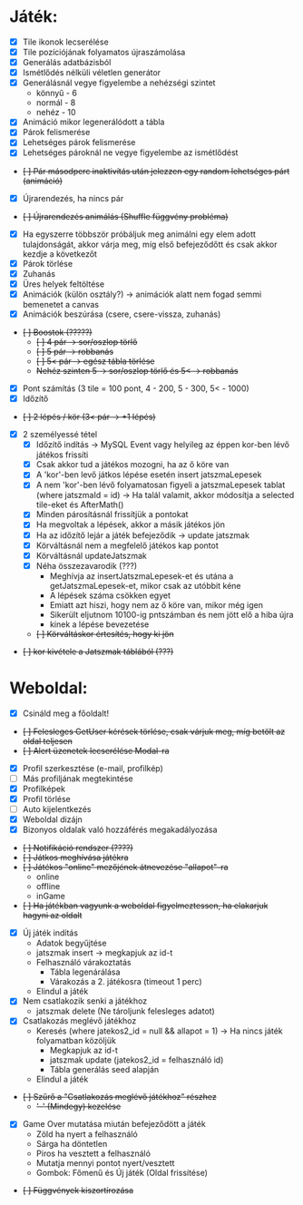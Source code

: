 # Játék:
- [x] Tile ikonok lecserélése
- [x] Tile pozíciójának folyamatos újraszámolása
- [x] Generálás adatbázisból
- [x] Ismétlődés nélküli véletlen generátor
- [x] Generálásnál vegye figyelembe a nehézségi szintet
    - könnyű - 6
    - normál - 8
    - nehéz - 10
- [x] Animáció mikor legenerálódott a tábla
- [x] Párok felismerése
- [x] Lehetséges párok felismerése
- [x] Lehetséges pároknál ne vegye figyelembe az ismétlődést
- ~~[ ] Pár másodperc inaktivítás után jelezzen egy random lehetséges párt (animáció)~~
- [x] Újrarendezés, ha nincs pár
- ~~[ ] Újrarendezés animálás (Shuffle függvény probléma)~~
- [x] Ha egyszerre többször próbáljuk meg animálni egy elem adott tulajdonságát, akkor várja meg, míg első befejeződőtt és csak akkor kezdje a következőt
- [x] Párok törlése
- [x] Zuhanás
- [x] Üres helyek feltöltése
- [x] Animációk (külön osztály?) -> animációk alatt nem fogad semmi bemenetet a canvas
- [x] Animációk beszúrása (csere, csere-vissza, zuhanás)
- ~~[ ] Boostok (?????)~~
    - ~~[ ] 4 pár -> sor/oszlop törlő~~
    - ~~[ ] 5 pár -> robbanás~~
    - ~~[ ] 5< pár -> egész tábla törlése~~
    - ~~Nehéz szinten 5 -> sor/oszlop törlő és 5< -> robbanás~~
- [x] Pont számítás (3 tile = 100 pont, 4 - 200, 5 - 300, 5< - 1000)
- [x] Időzítő
- ~~[ ] 2 lépés / kör (3< pár -> +1 lépés)~~
- [x] 2 személyessé tétel
    - [x] Időzítő indítás -> MySQL Event vagy helyileg az éppen kor-ben lévő játékos frissíti
    - [x] Csak akkor tud a játékos mozogni, ha az ő köre van
    - [x] A 'kor'-ben levő játkos lépése esetén insert jatszmaLepesek
    - [x] A nem 'kor'-ben lévő folyamatosan figyeli a jatszmaLepesek tablat (where jatszmaId = id) -> Ha talál valamit, akkor módosítja a selected tile-eket és AfterMath()
    - [x] Minden párosításnál frissítjük a pontokat
    - [x] Ha megvoltak a lépések, akkor a másik játékos jön
    - [x] Ha az időzítő lejár a játék befejeződik -> update jatszmak
    - [x] Körváltásnál nem a megfelelő játékos kap pontot
    - [x] Körváltásnál updateJatszmak
    - [x] Néha összezavarodik (???)
        - Meghívja az insertJatszmaLepesek-et és utána a getJatszmaLepesek-et, mikor csak az utóbbit kéne
        - A lépések száma csökken egyet
        - Emiatt azt hiszi, hogy nem az ő köre van, mikor még igen
        - Sikerült eljutnom 10100-ig pntszámban és nem jött elő a hiba újra
        - kinek a lépése bevezetése
    - ~~[ ] Körváltáskor értesítés, hogy ki jön~~
- ~~[ ] kor kivétele a Jatszmak táblából (???)~~

# Weboldal: 
- [x] Csináld meg a főoldalt!
- ~~[ ] Felesleges GetUser kérések törlése, csak várjuk meg, míg betölt az oldal teljesen~~
- ~~[ ] Alert üzenetek lecserélése Modal-ra~~
- [x] Profil szerkesztése (e-mail, profilkép)
- [ ] Más profiljának megtekintése
- [x] Profilképek
- [x] Profil törlése
- [ ] Auto kijelentkezés
- [x] Weboldal dizájn
- [x] Bizonyos oldalak való hozzáférés megakadályozása 
- ~~[ ] Notifikáció rendszer (????)~~
- ~~[ ] Játkos meghívása játékra~~
- ~~[ ] Játékos "online" mezőjének átnevezése "allapot"-ra~~
    - online
    - offline
    - inGame
- ~~[ ] Ha játékban vagyunk a weboldal figyelmeztessen, ha elakarjuk hagyni az oldalt~~
- [x] Új játék indítás
    - Adatok begyűjtése
    - jatszmak insert -> megkapjuk az id-t
    - Felhasználó várakoztatás
        - Tábla legenárálása
        - Várakozás a 2. játékosra (timeout 1 perc)
    - Elindul a játék
- [x] Nem csatlakozik senki a játékhoz
    - jatszmak delete (Ne tároljunk felesleges adatot)
- [x] Csatlakozás meglévő játékhoz
    - Keresés (where jatekos2_id = null && allapot = 1) -> Ha nincs játék folyamatban közöljük
        - Megkapjuk az id-t
        - jatszmak update (jatekos2_id = felhasználó id)
        - Tábla generálás seed alapján
    - Elindul a játék
- ~~[ ] Szűrő a "Csatlakozás meglévő játékhoz" részhez~~
    - ~~'-' (Mindegy) kezelése~~
- [x] Game Over mutatása miután befejeződött a játék
    - Zöld ha nyert a felhasználó
    - Sárga ha döntetlen
    - Piros ha vesztett a felhasználó
    - Mutatja mennyi pontot nyert/vesztett
    - Gombok: Főmenű és Új játék (Oldal frissítése)
- ~~[ ] Függvények kiszortírozása~~